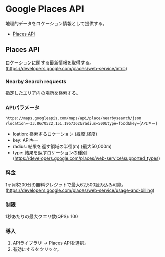 # Google Places API

地理的データをロケーション情報として提供する。

* [Places API](#places-api)

## Places API

ロケーションに関する最新情報を取得する。(https://developers.google.com/places/web-service/intro)

### Nearby Search requests

指定したエリア内の場所を検索する。

### APIパラメータ

```
https://maps.googleapis.com/maps/api/place/nearbysearch/json
?location=-33.8670522,151.1957362&radius=500&type=food&key={APIキー}
```

* loation: 検索するロケーション (緯度,経度)
* key: APIキー
* radius: 結果を返す領域の半径(m) (最大50,000m)
* type: 結果を返すロケーションの種別 (https://developers.google.com/places/web-service/supported_types)

### 料金

1ヶ月$200分の無料クレジットで最大62,500読み込み可能。(https://developers.google.com/places/web-service/usage-and-billing)

### 制限

1秒あたりの最大クエリ数(QPS): 100

### 導入

1. APIライブラリ -> Places APIを選択。
2. 有効にするをクリック。
